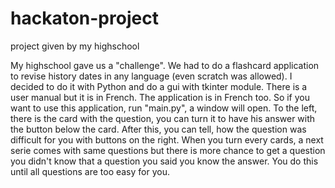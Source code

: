 # hackaton-project
project given by my highschool

My highschool gave us a "challenge". We had to do a flashcard application to revise history dates in any language (even scratch was allowed). I decided to do it with Python and do a gui with tkinter module. There is a user manual but it is in French. The application is in French too.
So if you want to use this application, run "main.py", a window will open. To the left, there is the card with the question, you can turn it to have his answer with the button below the card. After this, you can tell, how the question was difficult for you with buttons on the right. When you turn every cards, a next serie comes with same questions but there is more chance to get a question you didn't know that a question you said you know the answer. You do this until all questions are too easy for you.
